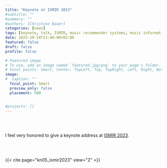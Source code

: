 ```yaml
---
title: "Keynote at ISMIR 2023"
#subtitle: ""
#summary: ""
#authors: [Christine Bauer]
categories: [news]
tags: [keynote, talk, ISMIR, music recommender systems, music information retrieval, MIR, diverse needs]
date: 2023-10-18T13:40:00+02:00
featured: false
draft: false
profile: false

# Featured image
# To use, add an image named `featured.jpg/png` to your page's folder.
# Focal points: Smart, Center, TopLeft, Top, TopRight, Left, Right, BottomLeft, Bottom, BottomRight.
image:
#  caption: ""
  focal_point: Smart
  preview_only: false
  placement: 500


#projects: []
---
```


<br><br>

I feel very honored to give a keynote address at [ISMIR 2023](https://ismir2023.ismir.net/).

<br><br>

{{< cite page="kn05_ismir2023" view="2" >}}